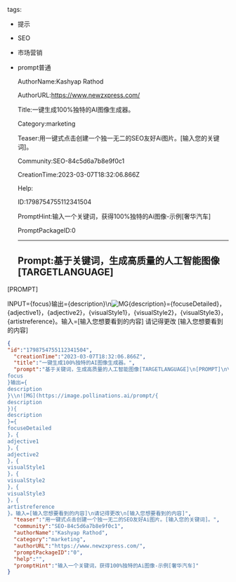   tags: 
- 提示
- SEO
- 市场营销
- prompt普通

  AuthorName:Kashyap Rathod

  AuthorURL:https://www.newzxpress.com/

  Title:一键生成100%独特的AI图像生成器。

  Category:marketing

  Teaser:用一键式点击创建一个独一无二的SEO友好Ai图片。[输入您的关键词]。

  Community:SEO-84c5d6a7b8e9f0c1

  CreationTime:2023-03-07T18:32:06.866Z

  Help:

  ID:1798754755112341504

  PromptHint:输入一个关键词，获得100%独特的Ai图像-示例[奢华汽车]

  PromptPackageID:0

  ---

  ## Prompt:基于关键词，生成高质量的人工智能图像[TARGETLANGUAGE]
[PROMPT]

INPUT={focus}输出={description}\n![MG](https://image.pollinations.ai/prompt/{description}){description}={focuseDetailed}，{adjective1}，{adjective2}，{visualStyle1}，{visualStyle2}，{visualStyle3}，{artistreference}。输入=[输入您想要看到的内容]
请记得更改
[输入您想要看到的内容]

  ```json
  {
  "id":"1798754755112341504",
    "creationTime":"2023-03-07T18:32:06.866Z",
    "title":"一键生成100%独特的AI图像生成器。",
    "prompt":"基于关键词，生成高质量的人工智能图像[TARGETLANGUAGE]\n[PROMPT]\n\nINPUT={
  focus
  }输出={
  description
  }\\n![MG](https://image.pollinations.ai/prompt/{
  description
  }){
  description
  }={
  focuseDetailed
  }，{
  adjective1
  }，{
  adjective2
  }，{
  visualStyle1
  }，{
  visualStyle2
  }，{
  visualStyle3
  }，{
  artistreference
  }。输入=[输入您想要看到的内容]\n请记得更改\n[输入您想要看到的内容]",
    "teaser":"用一键式点击创建一个独一无二的SEO友好Ai图片。[输入您的关键词]。",
    "community":"SEO-84c5d6a7b8e9f0c1",
    "authorName":"Kashyap Rathod",
    "category":"marketing",
    "authorURL":"https://www.newzxpress.com/",
    "promptPackageID":"0",
    "help":"",
    "promptHint":"输入一个关键词，获得100%独特的Ai图像-示例[奢华汽车]"
  }
  ```

